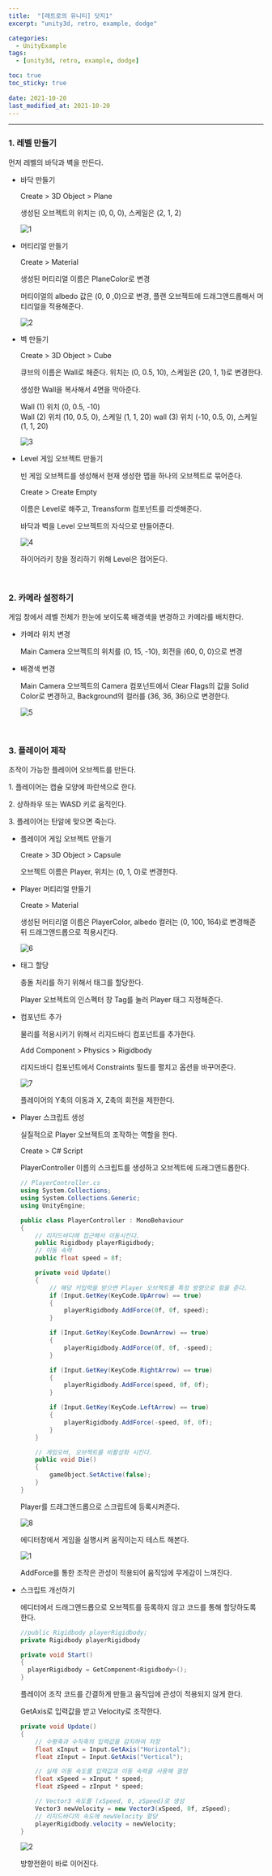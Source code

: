 ```yaml
---
title:  "[레트로의 유니티] 닷지1"
excerpt: "unity3d, retro, example, dodge"

categories:
  - UnityExample
tags:
  - [unity3d, retro, example, dodge]

toc: true
toc_sticky: true
 
date: 2021-10-20 
last_modified_at: 2021-10-20
---  
```


***

### 1. 레벨 만들기
먼저 레벨의 바닥과 벽을 만든다.  

* 바닥 만들기  
  
  Create > 3D Object > Plane  

  생성된 오브젝트의 위치는 (0, 0, 0), 스케일은 (2, 1, 2)

  ![1](/assets/images/20211020_Posting/1.png)


* 머티리얼 만들기  

  Create > Material  

  생성된 머티리얼 이름은 PlaneColor로 변경  

  머티이얼의 albedo 값은 (0, 0 ,0)으로 변경, 플랜 오브젝트에 드래그앤드롭해서 머티리얼을 적용해준다.  

  ![2](/assets/images/20211020_Posting/2.png)

* 벽 만들기  

  Create > 3D Object > Cube  

  큐브의 이름은 Wall로 해준다. 위치는 (0, 0.5, 10), 스케일은 (20, 1, 1)로 변경한다.  

  생성한 Wall을 복사해서 4면을 막아준다.  

  Wall (1) 위치 (0, 0.5, -10)  
  Wall (2) 위치 (10, 0.5, 0), 스케일 (1, 1, 20)
  wall (3) 위치 (-10, 0.5, 0), 스케일 (1, 1, 20)

  ![3](/assets/images/20211020_Posting/3.png)  

* Level 게임 오브젝트 만들기  

  빈 게임 오브젝트를 생성해서 현재 생성한 맵을 하나의 오브젝트로 묶어준다.  

  Create > Create Empty  

  이름은 Level로 해주고, Treansform 컴포넌트를 리셋해준다.  

  바닥과 벽을 Level 오브젝트의 자식으로 만들어준다.  

  ![4](/assets/images/20211020_Posting/4.png)   

  하이어라키 창을 정리하기 위해 Level은 접어둔다.  


<br/>

### 2. 카메라 설정하기  
게임 창에서 레벨 전체가 한눈에 보이도록 배경색을 변경하고 카메라를 배치한다.  

* 카메라 위치 변경  

  Main Camera 오브젝트의 위치를 (0, 15, -10), 회전을 (60, 0, 0)으로 변경  

* 배경색 변경  

  Main Camera 오브젝트의 Camera 컴포넌트에서 Clear Flags의 값을 Solid Color로 변경하고, Background의 컬러를 (36, 36, 36)으로 변경한다.  

  ![5](/assets/images/20211020_Posting/5.png) 


<br/>

### 3. 플레이어 제작

조작이 가능한 플레이어 오브젝트를 만든다.  

1\. 플레이어는 캡슐 모양에 파란색으로 한다.  

2\. 상하좌우 또는 WASD 키로 움직인다.  

3\. 플레이어는 탄알에 맞으면 죽는다.  

* 플레이어 게임 오브젝트 만들기  

  Create > 3D Object > Capsule  

  오브젝트 이름은 Player, 위치는 (0, 1, 0)로 변경한다.  

* Player 머티리얼 만들기  

  Create > Material  

  생성된 머티리얼 이름은 PlayerColor, albedo 컬러는 (0, 100, 164)로 변경해준 뒤 드래그앤드롭으로 적용시킨다.  

  ![6](/assets/images/20211020_Posting/6.png)

* 태그 할당  

  충돌 처리를 하기 위해서 태그를 할당한다.  

  Player 오브젝트의 인스펙터 창 Tag를 눌러 Player 태그 지정해준다.  

* 컴포넌트 추가  
  
  물리를 적용시키기 위해서 리지드바디 컴포넌트를 추가한다.

  Add Component > Physics > Rigidbody  

  리지드바디 컴포넌트에서 Constraints 필드를 펼치고 옵션을 바꾸어준다.  

  ![7](/assets/images/20211020_Posting/7.png)

  플레이어의 Y축의 이동과 X, Z축의 회전을 제한한다.  


* Player 스크립트 생성  

  실질적으로 Player 오브젝트의 조작하는 역할을 한다.  

  Create > C# Script  

  PlayerController 이름의 스크립트를 생성하고 오브젝트에 드래그앤드롭한다.  

  ```c#
  // PlayerController.cs
  using System.Collections;
  using System.Collections.Generic;
  using UnityEngine;

  public class PlayerController : MonoBehaviour
  {
      // 리지드바디에 접근해서 이동시킨다.  
      public Rigidbody playerRigidbody;
      // 이동 속력
      public float speed = 8f;

      private void Update()
      {
          // 해당 키입력을 받으면 Player 오브젝트를 특정 방향으로 힘을 준다.  
          if (Input.GetKey(KeyCode.UpArrow) == true)
          {
              playerRigidbody.AddForce(0f, 0f, speed);
          }

          if (Input.GetKey(KeyCode.DownArrow) == true)
          {
              playerRigidbody.AddForce(0f, 0f, -speed);
          }

          if (Input.GetKey(KeyCode.RightArrow) == true)
          {
              playerRigidbody.AddForce(speed, 0f, 0f);
          }

          if (Input.GetKey(KeyCode.LeftArrow) == true)
          {
              playerRigidbody.AddForce(-speed, 0f, 0f);
          }
      }

      // 게임오버, 오브젝트를 비활성화 시킨다.
      public void Die()
      {
          gameObject.SetActive(false);
      }
  }
  ```     
  Player를 드래그앤드롭으로 스크립트에 등록시켜준다.  

  ![8](/assets/images/20211020_Posting/8.png)

  에디터창에서 게임을 실행시켜 움직이는지 테스트 해본다.  

  ![1](/assets/images/20211020_Posting/1.gif)

  AddForce를 통한 조작은 관성이 적용되어 움직임에 무게감이 느껴진다.  

* 스크립트 개선하기  

  에디터에서 드래그앤드롭으로 오브젝트를 등록하지 않고 코드를 통해 할당하도록 한다.  

  ```c#
  //public Rigidbody playerRigidbody;
  private Rigidbody playerRigidbody

  private void Start()
  {
    playerRigidbody = GetComponent<Rigidbody>();
  }
  ```

  플레이어 조작 코드를 간결하게 만들고 움직임에 관성이 적용되지 않게 한다.  

  GetAxis로 입력값을 받고 Velocity로 조작한다.  

  ```c#
  private void Update()
  {
      // 수평축과 수직축의 입력값을 감지하여 저장
      float xInput = Input.GetAxis("Horizontal");
      float zInput = Input.GetAxis("Vertical");

      // 실제 이동 속도를 입력값과 이동 속력을 사용해 결정
      float xSpeed = xInput * speed;
      float zSpeed = zInput * speed;

      // Vector3 속도를 (xSpeed, 0, zSpeed)로 생성
      Vector3 newVelocity = new Vector3(xSpeed, 0f, zSpeed);
      // 리지드바디의 속도에 newVelocity 할당  
      playerRigidbody.velocity = newVelocity;
  }
  ```

  ![2](/assets/images/20211020_Posting/2.gif)

  방향전환이 바로 이어진다.  

